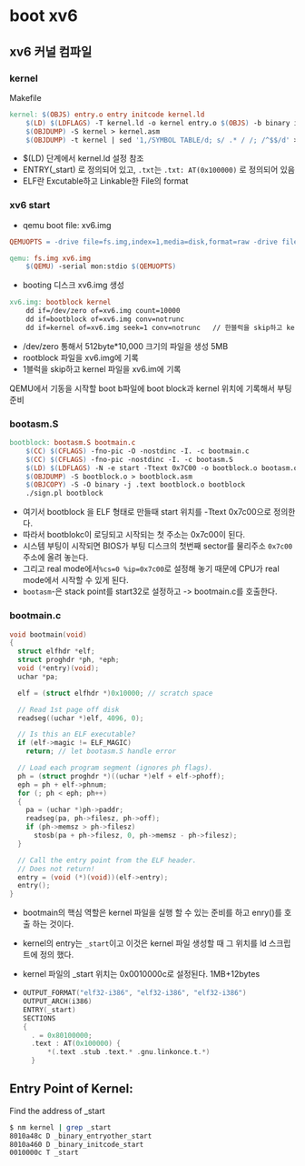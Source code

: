# boot xv6

## xv6 커널 컴파일

### kernel 

Makefile

```makefile
kernel: $(OBJS) entry.o entry initcode kernel.ld
	$(LD) $(LDFLAGS) -T kernel.ld -o kernel entry.o $(OBJS) -b binary initcode entryother
	$(OBJDUMP) -S kernel > kernel.asm
	$(OBJDUMP) -t kernel | sed '1,/SYMBOL TABLE/d; s/ .* / /; /^$$/d' > kernel.sym
```

* $(LD) 단계에서 kernel.ld  설정 참조
* ENTRY(_start) 로 정의되어 있고, `.txt`는   `.txt: AT(0x100000)` 로 정의되어 있음
* ELF란 Excutable하고 Linkable한 File의 format

###  xv6 start 

* qemu boot file: xv6.img

```makefile
QEMUOPTS = -drive file=fs.img,index=1,media=disk,format=raw -drive file=xv6.img,index=0,media=disk,format=raw -smp $(CPUS) -m 512 $(QEMUEXTRA)

qemu: fs.img xv6.img
	$(QEMU) -serial mon:stdio $(QEMUOPTS)
```

* booting 디스크 xv6.img 생성

```makefile
xv6.img: bootblock kernel
	dd if=/dev/zero of=xv6.img count=10000
	dd if=bootblock of=xv6.img conv=notrunc
	dd if=kernel of=xv6.img seek=1 conv=notrunc   // 한블럭을 skip하고 kernel 파일을 기록한다.
```

* /dev/zero 통해서 512byte*10,000 크기의 파일을 생성 5MB
* rootblock 파일을 xv6.img에 기록
* 1블럭을 skip하고 kernel 파일을 xv6.im에 기록

QEMU에서 기동을 시작할 boot b파일에 boot block과 kernel 위치에 기록해서 부팅 준비

### bootasm.S

```makefile
bootblock: bootasm.S bootmain.c
	$(CC) $(CFLAGS) -fno-pic -O -nostdinc -I. -c bootmain.c
	$(CC) $(CFLAGS) -fno-pic -nostdinc -I. -c bootasm.S
	$(LD) $(LDFLAGS) -N -e start -Ttext 0x7C00 -o bootblock.o bootasm.o bootmain.o
	$(OBJDUMP) -S bootblock.o > bootblock.asm
	$(OBJCOPY) -S -O binary -j .text bootblock.o bootblock
	./sign.pl bootblock
```

* 여기서 bootblock 을 ELF 형태로 만들때  start 위치를 -Ttext 0x7c00으로 정의한다.
* 따라서 bootblokc이 로딩되고 시작되는 첫 주소는 0x7c00이 된다.
* 시스템 부팅이 시작되면 BIOS가 부팅 디스크의 첫번째 sector를  물리주소 `0x7c00` 주소에 올려 놓는다.
* 그리고  real mode에서`%cs=0 %ip=0x7c00`로 설정해 놓기 때문에 CPU가 real mode에서 시작할 수 있게 된다.
* `bootasm`-은 stack point를 start32로 설정하고  -> bootmain.c를 호출한다.

### bootmain.c

```c
void bootmain(void)
{
  struct elfhdr *elf;
  struct proghdr *ph, *eph;
  void (*entry)(void);
  uchar *pa;

  elf = (struct elfhdr *)0x10000; // scratch space

  // Read 1st page off disk
  readseg((uchar *)elf, 4096, 0);

  // Is this an ELF executable?
  if (elf->magic != ELF_MAGIC)
    return; // let bootasm.S handle error

  // Load each program segment (ignores ph flags).
  ph = (struct proghdr *)((uchar *)elf + elf->phoff);
  eph = ph + elf->phnum;
  for (; ph < eph; ph++)
  {
    pa = (uchar *)ph->paddr;
    readseg(pa, ph->filesz, ph->off);
    if (ph->memsz > ph->filesz)
      stosb(pa + ph->filesz, 0, ph->memsz - ph->filesz);
  }

  // Call the entry point from the ELF header.
  // Does not return!
  entry = (void (*)(void))(elf->entry);
  entry();
}
```

* bootmain의 핵심 역할은 kernel 파일을 실행 할 수 있는 준비를 하고 enry()를 호출 하는 것이다.

* kernel의 entry는 `_start`이고  이것은 kernel 파일 생성할 때 그 위치를 ld 스크립트에 정의 했다.

* kernel 파일의 _start 위치는 0x0010000c로 설정된다. 1MB+12bytes

* ```c
  OUTPUT_FORMAT("elf32-i386", "elf32-i386", "elf32-i386")
  OUTPUT_ARCH(i386)
  ENTRY(_start)
  SECTIONS
  {
  	. = 0x80100000;
  	.text : AT(0x100000) {
  		*(.text .stub .text.* .gnu.linkonce.t.*)
  	}
  ```



## Entry Point of Kernel:

Find the address of _start

```sh
$ nm kernel | grep _start
8010a48c D _binary_entryother_start
8010a460 D _binary_initcode_start
0010000c T _start
```




